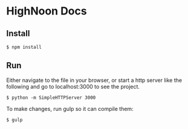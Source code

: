 # HighNoon Docs

## Install

```
$ npm install
```

## Run

Either navigate to the file in your browser, or start a http server like the following and go to localhost:3000 to see the project.

```
$ python -m SimpleHTTPServer 3000
```

To make changes, run gulp so it can compile them:

```
$ gulp
```
